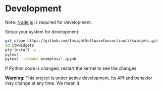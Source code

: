 # Development

Note: [Node.js](https://nodejs.org/en/download/) is required for development.

Setup your system for development:

```bash
git clone https://github.com/InsightSoftwareConsortium/itkwidgets.git
cd itkwidgets
pip install -e .
pytest
pytest --nbmake examples/*.ipynb
```

If Python code is changed, restart the kernel to see the changes.

**Warning**: This project is under active development. Its API and behavior may change at any time. We mean it.
